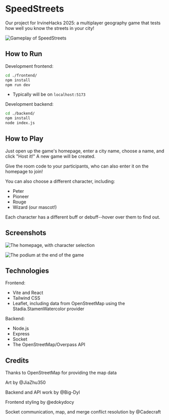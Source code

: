 # SpeedStreets

Our project for IrvineHacks 2025: a multiplayer geography game that tests how well you know the streets in your city!

![Gameplay of SpeedStreets](screenshot/Screenshot_Game)

## How to Run

Development frontend:
```sh
cd ./frontend/
npm install
npm run dev
```
- Typically will be on `localhost:5173`

Development backend:
```sh
cd ./backend/
npm install
node index.js
```

## How to Play

Just open up the game's homepage, enter a city name, choose a name, and click "Host it!" A new game will be created.

Give the room code to your participants, who can also enter it on the homepage to join!

You can also choose a different character, including:
- Peter
- Pioneer
- Rouge
- Wizard (our mascot!)

Each character has a different buff or debuff--hover over them to find out.

## Screenshots

![The homepage, with character selection](screenshot/Screenshot_Home)

![The podium at the end of the game](screenshot/Screenshot_GameOver)

## Technologies

Frontend:
- Vite and React
- Tailwind CSS
- Leaflet, including data from OpenStreetMap using the Stadia.StamenWatercolor provider

Backend:
- Node.js
- Express
- Socket
- The OpenStreetMap/Overpass API

## Credits

Thanks to OpenStreetMap for providing the map data

Art by @JiaZhu350

Backend and API work by @Big-Dyl

Frontend styling by @edokydocy

Socket communication, map, and merge conflict resolution by @Cadecraft
